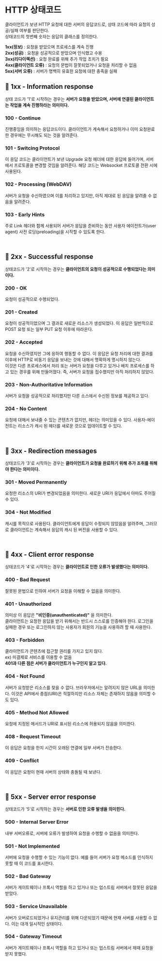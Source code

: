 # HTTP 상태코드

클라이언트가 보낸 HTTP 요청에 대한 서버의 응답코드로, 상태 코드에 따라 요청의 성공/실패 여부를 판단한다.  
상태코드의 첫번째 숫자는 응답의 클래스를 정의한다.

**1xx(정보)** : 요청을 받았으며 프로세스를 계속 진행  
**2xx(성공)** : 요청을 성공적으로 받았으며 인식했고 수용  
**3xx(리다이렉션)** : 요청 완료를 위해 추가 작업 조치가 필요  
**4xx(클라이언트 오류)** : 요청의 문법이 잘못되었거나 요청을 처리할 수 없음  
**5xx(서버 오류)** : 서버가 명백히 유효한 요청에 대한 충족을 실패

## 📌 1xx - Information response

상태 코드가 '1'로 시작하는 경우는 **서버가 요청을 받았으며, 서버에 연결된 클라이언트는 작업을 계속 진행하라는 의미이다.**

### 100 - Continue

진행중임을 의미하는 응답코드이다. 클라이언트가 계속해서 요청하거나 이미 요청완료한 경우에는 무시해도 되는 것을 알려준다.

### 101 - Switcing Protocol

이 응답 코드는 클라이언트가 보낸 Upgrade 요청 헤더에 대한 응답에 들어가며, 서버에서 프로토콜을 변경할 것임을 알려준다. 해당 코드는 Websocket 프로토콜 전환 시에 사용된다.

### 102 - Processing (WebDAV)

서버가 요청을 수신하였으며 이를 처리하고 있지만, 아직 제대로 된 응답을 알려줄 수 없음을 알려준다.

### 103 - Early Hints

주로 Link 헤더와 함께 사용되어 서버가 응답을 준비하는 동안 사용자 에이전트가(user agent) 사전 로딩(preloading)을 시작할 수 있도록 한다.

<br/>

## 📌 2xx - Successful response

상태코드가 '2'로 시작하는 경우는 **클라이언트의 요청이 성공적으로 수행되었다는 의미이다.**

### 200 - OK

요청이 성공적으로 수행되었다.

### 201 - Created

요청이 성공적이었으며 그 결과로 새로운 리소스가 생성되었다. 이 응답은 일반적으로 POST 요청 또는 일부 PUT 요청 이후에 따라온다.

### 202 - Accepted

요청을 수신하였지만 그에 응하여 행동할 수 없다. 이 응답은 요청 처리에 대한 결과를 이후에 HTTP로 비동기 응답을 보내는 것에 대해서 명확하게 명시하지 않는다.  
이것은 다른 프로세스에서 처리 또는 서버가 요청을 다루고 있거나 배치 프로세스를 하고 있는 경우를 위해 만들어졌다.
즉, 서버가 요청을 접수했지만 아직 처리하지 않았다.

### 203 - Non-Authoritative Information

서버가 요청을 성공적으로 처리했지만 다른 소스에서 수신된 정보를 제공하고 있다.

### 204 - No Content

요청에 대해서 보내줄 수 있는 콘텐츠가 없지만, 헤더는 의미있을 수 있다. 사용자-에이전트는 리소스가 캐시 된 헤더를 새로운 것으로 업데이트할 수 있다.

<br/>

## 📌 3xx - Redirection messages

상태코드가 '3'로 시작하는 경우는 **클라이언트가 요청을 완료하기 위해 추가 조취를 취해야 한다는 의미이다.**

### 301 - Moved Permanently

요청한 리소스의 URI가 변경되었음을 의미한다. 새로운 URI가 응답에서 아마도 주어질 수 있다.

### 304 - Not Modified

캐시를 목적으로 사용된다. 클라이언트에게 응답이 수정되지 않았음을 알려주며, 그러므로 클라이언트는 계속해서 응답의 캐시 된 버전을 사용할 수 있다.

<br/>

## 📌 4xx - Client error response

상태코드가 '4'로 시작하는 경우는 **클라이언트로 인한 오류가 발생했다는 의미이다.**

### 400 - Bad Request

잘못된 문법으로 인하여 서버가 요청을 이해할 수 없음을 의미한다.

### 401 - Unauthorized

의미상 이 응답은 **"비인증(unauthenticated)"** 을 의미한다.  
클라이언트는 요청한 응답을 받기 위해서는 반드시 스스로를 인증해야 한다. 로그인을 실패한 경우 또는 로그인하지 않는 사용자가 회원의 기능을 사용하려 할 때 사용한다.

### 403 - Forbidden

클라이언트가 콘텐츠에 접근할 권리를 가지고 있지 않다.  
ex) 미결제로 서비스를 이용할 수 없음  
**401과 다른 점은 서버가 클라이언트가 누구인지 알고 있다.**

### 404 - Not Found

서버가 요청받은 리소스를 찾을 수 없다. 브라우저에서는 알려지지 않은 URL을 의미한다. 이것은 API에서 종점(URI)은 적절하지만 리소스 자체는 존재하지 않음을 의미할 수도 있다.

### 405 - Method Not Allowed

요청에 지정된 메서드가 URI로 표시된 리소스에 허용되지 않음을 의미한다.

### 408 - Request Timeout

이 응답은 요청을 한지 시간이 오래된 연결에 일부 서버가 전송한다.

### 409 - Conflict

이 응답은 요청이 현재 서버의 상태와 충돌될 때 보낸다.

<br/>

## 📌 5xx - Server error response

상태코드가 '5'로 시작하는 경우는 **서버로 인한 오류 발생을 의미힌다.**

### 500 - Internal Server Error

내부 서버오류로, 서버에 오류가 발생하여 요청을 수행할 수 없음을 의미한다.

### 501 - Not Implemented

서버에 요청을 수행할 수 있는 기능이 없다. 예를 들어 서버가 요청 메소드를 인식하지 못할 때 이 코드를 표시한다.

### 502 - Bad Gateway

서버가 게이트웨이나 프록시 역할을 하고 있거나 또는 업스트림 서버에서 잘못된 응답을 받았다.

### 503 - Service Unavailable

서버가 오버로드되었거나 유지관리를 위해 다운되었기 때문에 현재 서버를 사용할 수 없다. 이는 대개 일시적인 상태이다.

### 504 - Gateway Timeout

서버가 게이트웨이나 프록시 역할을 하고 있거나 또는 업스트림 서버에서 제때 요청을 받지 못했다.
